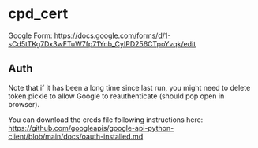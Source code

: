 # cpd_cert
Google Form: https://docs.google.com/forms/d/1-sCd5tTKg7Dx3wFTuW7fp71Ynb_CyIPD256CTpoYvqk/edit

## Auth
Note that if it has been a long time since last run, you might need to delete token.pickle to allow Google to
reauthenticate (should pop open in browser).

You can download the creds file following instructions here:
https://github.com/googleapis/google-api-python-client/blob/main/docs/oauth-installed.md